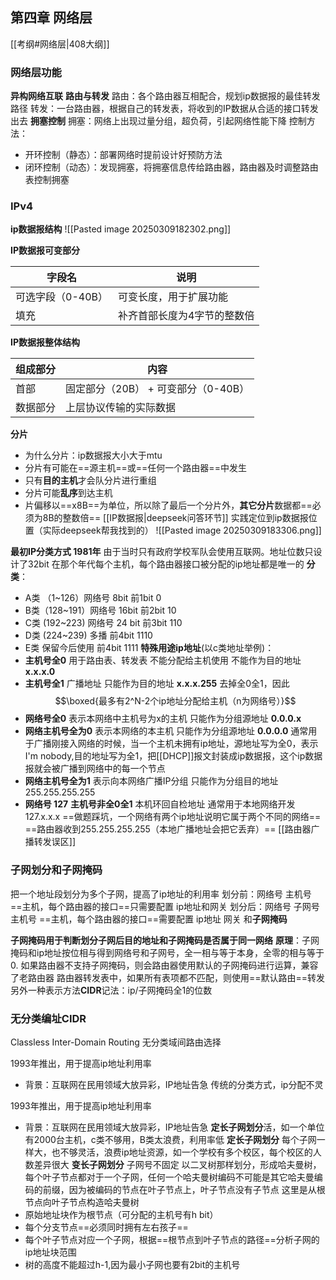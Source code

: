 ## 第四章 网络层
[[考纲#网络层|408大纲]]
### 网络层功能
**异构网络互联**
 **路由与转发**
 路由：各个路由器互相配合，规划ip数据报的最佳转发路径
 转发：一台路由器，根据自己的转发表，将收到的IP数据从合适的接口转发出去
 **拥塞控制**
 拥塞：网络上出现过量分组，超负荷，引起网络性能下降
 控制方法：
 - 开环控制（静态）：部署网络时提前设计好预防方法
 - 闭环控制（动态）：发现拥塞，将拥塞信息传给路由器，路由器及时调整路由表控制拥塞
### IPv4
**ip数据报结构**
![[Pasted image 20250309182302.png]]
 
**IP数据报可变部分**

| 字段名         | 说明             |
| ----------- | -------------- |
| 可选字段（0-40B） | 可变长度，用于扩展功能    |
| 填充          | 补齐首部长度为4字节的整数倍 |

**IP数据报整体结构**

| 组成部分 | 内容                      |
| ---- | ----------------------- |
| 首部   | 固定部分（20B） + 可变部分（0-40B） |
| 数据部分 | 上层协议传输的实际数据             |

**分片**
- 为什么分片：ip数据报大小大于mtu
- 分片有可能在==源主机==或==任何一个路由器==中发生
- 只有**目的主机**才会队分片进行重组
- 分片可能**乱序**到达主机
- 片偏移以==x8B==为单位，所以除了最后一个分片外，**其它分片**数据都==必须为8B的整数倍==
[[IP数据报|deepseek问答环节]]
实践定位到ip数据报位置（实际deepseek帮我找到的）
![[Pasted image 20250309183306.png]]

**最初IP分类方式 1981年**
由于当时只有政府学校军队会使用互联网。地址位数只设计了32bit
在那个年代每个主机，每个路由器接口被分配的ip地址都是唯一的
**分类**：
- A类 （1~126）网络号 8bit 前1bit 0
- B类（128~191）网络号 16bit 前2bit 10 
- C类 (192~223) 网络号 24 bit 前3bit 110
- D类 (224~239)  多播 前4bit 1110
- E类 保留今后使用 前4bit 1111
**特殊用途ip地址**(以c类地址举例)：
- **主机号全0** 用于路由表、转发表 不能分配给主机使用 不能作为目的地址 **x.x.x.0**
- **主机号全1** 广播地址 只能作为目的地址 **x.x.x.255**
去掉全0全1，因此$$\boxed{最多有2^N-2个ip地址分配给主机（n为网络号）}$$
- **网络号全0**   表示本网络中主机号为x的主机  只能作为分组源地址 **0.0.0.x** 
- **网络主机号全为0** 表示本网络的本主机 只能作为分组源地址 **0.0.0.0**
通常用于广播刚接入网络的时候，当一个主机未拥有ip地址，源地址写为全0，表示I'm nobody,目的地址写为全1，把[[DHCP]]报文封装成ip数据报，这个ip数据报就会被广播到网络中的每一个节点
- **网络主机号全为1** 表示向本网络广播IP分组 只能作为分组目的地址 255.255.255.255
- **网络号 127** **主机号非全0全1** 本机环回自检地址 通常用于本地网络开发 127.x.x.x
==做题踩坑，一个网络有两个ip地址说明它属于两个不同的网络==
==路由器收到255.255.255.255（本地广播地址会把它丢弃）==
[[路由器广播转发误区]]
### 子网划分和子网掩码

把一个地址段划分为多个子网，提高了ip地址的利用率
划分前：网络号 主机号 ==主机，每个路由器的接口==只需要配置 ip地址和网关
划分后：网络号 子网号 主机号 ==主机，每个路由器的接口==需要配置 ip地址 网关 和**子网掩码**

**子网掩码用于判断划分子网后目的地址和子网掩码是否属于同一网络**
**原理**：子网掩码和ip地址按位相与得到网络号和子网号，全一相与等于本身，全零的相与等于0.
如果路由器不支持子网掩码，则会路由器使用默认的子网掩码进行运算，兼容了老路由器
路由器转发表中，如果所有表项都不匹配，则使用==默认路由==转发
另外一种表示方法**CIDR**记法：ip/子网掩码全1的位数

### 无分类编址CIDR
Classless Inter-Domain Routing 无分类域间路由选择

1993年推出，用于提高ip地址利用率
- 背景：互联网在民用领域大放异彩，IP地址告急
传统的分类方式，ip分配不灵

1993年推出，用于提高ip地址利用率
- 背景：互联网在民用领域大放异彩，IP地址告急
**定长子网划分**活，如一个单位有2000台主机，c类不够用，B类太浪费，利用率低
**定长子网划分**
每个子网一样大，也不够灵活，浪费ip地址资源，如一个学校有多个校区，每个校区的人数差异很大
**变长子网划分**
子网号不固定
以二叉树那样划分，形成哈夫曼树，每个叶子节点都对于一个子网，任何一个哈夫曼树编码不可能是其它哈夫曼编码的前缀，因为被编码的节点在叶子节点上，叶子节点没有子节点
这里是从根节点向叶子节点构造哈夫曼树
- 原始地址块作为根节点（可分配的主机号有h bit）
- 每个分支节点==必须同时拥有左右孩子==
- 每个叶子节点对应一个子网，根据==根节点到叶子节点的路径==分析子网的ip地址块范围
- 树的高度不能超过h-1,因为最小子网也要有2bit的主机号